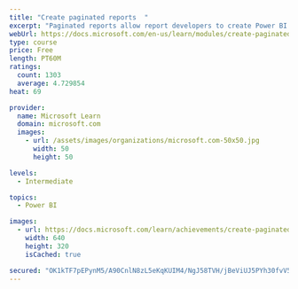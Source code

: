 ```yaml
---
title: "Create paginated reports  "
excerpt: "Paginated reports allow report developers to create Power BI artifacts that have tightly controlled rendering requirements. Paginated reports are ideal for creating sales invoices, receipts, purchase orders, and tabular data. This module will teach you how to create reports, add parameters, and work with tables and charts in paginated reports."
webUrl: https://docs.microsoft.com/en-us/learn/modules/create-paginated-reports-power-bi/
type: course
price: Free
length: PT60M
ratings:
  count: 1303
  average: 4.729854
heat: 69

provider:
  name: Microsoft Learn
  domain: microsoft.com
  images:
    - url: /assets/images/organizations/microsoft.com-50x50.jpg
      width: 50
      height: 50

levels:
  - Intermediate

topics:
  - Power BI

images:
  - url: https://docs.microsoft.com/learn/achievements/create-paginated-reports-power-bi-social.png
    width: 640
    height: 320
    isCached: true

secured: "OK1kTF7pEPynM5/A90CnlN8zL5eKqKUIM4/NgJ58TVH/jBeViUJ5PYh30fvV5ayqe8i0gbjaRM6K+ZUYFdP/U1RWSnAltXCBUKHPfxeTf4mD5jFX2FqBJOmIA99GY7mNXg9Tmqg7EvJCdS9K6AiPmH/TYt4Z2ALwwA7x2Ur0hT+Q8eEtH5FLf48DbIuzxY3tMyQ+Owz6GnUzJ2gP7pOGFHK38z1ZJRubFx48hvx0sbBDZlFiulX0vAb/rbEbTL8Qbp9slQwib2yCNOjkqPMHvxZs2FChGn3h0htmhkdCa2aCZ6PZg/ofCHYj66IyKm+lOC5Eiuc534PI4O8ZErjpsPJwKQA4gDRPUDhuC3kN8eH7t9hf30PrkWx4iZj7yqgT1SZxAX3V/gbQRNiGREXwZ3nNyvclkNzk91AlxFZrXJ0=;4XYeJzBgKOGWfiLPJKu+lw=="
---
```


